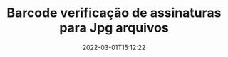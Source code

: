 ---
############################# Static ############################
layout: "auto-gen-signature"
date: 2022-03-01T15:12:22
draft: false
operation: Verify
signaturetype: Barcode
fileformat: Jpg
productName: .NET
lang: pt
productCode: net
otherformats: pdf doc docx docm dot dotm dotx odt ott rtf xls xlsx xlsm xlsb csv ods ots xltx xltm ppt pptx pps ppsx odp otp potx potm pptm ppsm png jpg bmp gif tiff svg webp wmf
breadcrumb: Put Barcode signature on Jpg for C#

############################# Head ############################
head_title: "Verificação de assinaturas Barcode para arquivos Jpg via C#"
head_description: "Use apenas algumas linhas de código .NET para verificar documentos Jpg e suas assinaturas Barcode."

############################# Header ############################
title: "Barcode verificação de assinaturas para Jpg arquivos"
description: "A API para .NET oferece a oportunidade de verificar assinaturas Barcode em documentos Jpg. A verificação de assinaturas eletrônicas dentro de seus documentos Jpg pode ser realizada de forma rápida e fácil."
bg_image: "https://cms.admin.containerize.com/templates/aspose/App_Themes/V3/images/bg/header1.png"
bg_overlay: false
button:
    enable: true

############################# SubMenu ############################
submenu:
    enable: true

    left:
        img_alt: "GroupDocs.Signature for .NET"
        image: "https://cms.admin.containerize.com/templates/groupdocs/images/product-logos/90x90-noborder/groupdocs-signature-net.png"
        product: "GroupDocs.Signature"
        platform: ".NET"



############################# About ############################
about:
    enable: true
    title: "Descubra os novos recursos da API GroupDocs.Signature for .NET"
    content: |
        A API [GroupDocs.Signature for .NET](https://products.groupdocs.com/signature/net/) oferece uma ampla variedade de maneiras de processar vários formatos de documentos usando assinaturas eletrônicas. Muitos tipos de assinaturas digitais como textos, imagens, certificados digitais, códigos de barras, códigos QR, carimbos ou metadados são suportados. Os clientes podem adicionar, remover, editar, validar ou pesquisar assinaturas digitais em PDFs, documentos do MS Word, pastas de trabalho do MS Excel, apresentações do MS PowerPoint, arquivos do Adobe Photoshop e vários formatos de imagem. Um número surpreendente de recursos e configurações adicionais estão disponíveis.
    

############################# Steps ############################
steps:
    enable: true
    title_left: "Como validar assinaturas Barcode em seu documento Jpg"
    content_left: |
        [GroupDocs.Signature for .NET](https://products.groupdocs.com/signature/net/) inclui recursos úteis, como verificação de Barcode assinaturas colocadas em documentos Jpg. Use esta oportunidade sem implementar código extra.
        
        * Em primeiro lugar, instanciar a classe Signature fornecendo como um caminho de parâmetro construtor para um documento que deve ser verificado.
        * Em segundo lugar, crie um novo objeto VerifyOptions e configure todas as propriedades necessárias.
        * Por fim, invoque o método Verify do objeto Signature passando a instância VerifyOptions.
        * Em seguida, processe os resultados da verificação.

    title_right: "Requisitos de sistema"
    content_right: |
        GroupDocs.Signature for .NET são compatíveis com todas as principais plataformas e sistemas operacionais. Antes de executar o código abaixo, certifique-se de ter os seguintes pré-requisitos instalados em seu sistema.

        * Sistemas operacionais: Microsoft Windows, Linux, MacOS
        * Ambientes de desenvolvimento: Microsoft Visual Studio, Xamarin, MonoDevelop
        * Frameworks: .NET Framework, .NET Standard, .NET Core, Mono
        * Faça o download da versão mais recente do GroupDocs.Signature for .NET de [Nuget](https://www.nuget.org/packages/groupdocs.signature)
         
    code: |
        ```csharp    
        
        // Set up input Jpg file
        string filePath = "input.jpg";

        // Instantiate Signature for input file
        using (var signature = new GroupDocs.Signature.Signature(filePath))
        {
                //Provide verification options
                BarcodeVerifyOptions options = new BarcodeVerifyOptions()
                {
                    // process only specified page
                    PageNumber = 3,
                    AllPages = false,
                    // set up text match type
                    MatchType = TextMatchType.Contains,
                    // specify text pattern to search
                    Text = "Special signature",
                };

                // Verify document signatures
                VerificationResult result = signature.Verify(options);

                //process result
                if (result.IsValid)
                {
                    //..
                }
        }

        ```

############################# Demos ############################
demos:
    enable: true
    title: "Assinar com assinaturas Barcode Demonstração ao vivo"
    content: |
       Adicione várias assinaturas eletrônicas ao arquivo Jpg agora mesmo visitando o site [GroupDocs.Signature App](https://products.groupdocs.app/signature/family).          

############################# More Formats ############################
more_formats:
    enable: true
    title: "Verifique outras assinaturas Barcode usando C#"
    content: |
        "Verificação de assinaturas eletrônicas colocadas em vários documentos. Verifique a qualidade das assinaturas nos formatos de arquivo populares, conforme revelado abaixo."
    format: 
       
       
back_to_top:
    enable: true
---